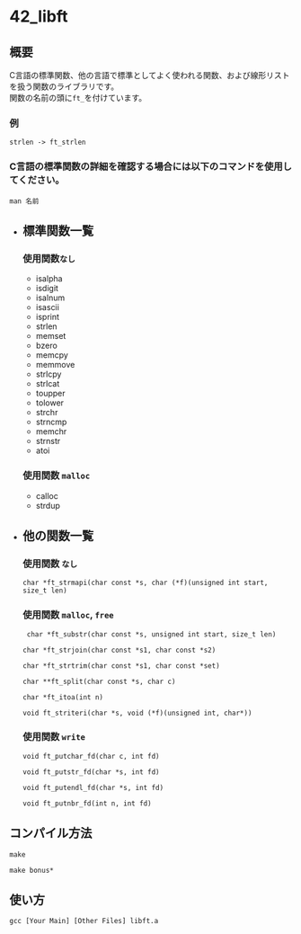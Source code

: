 # 42_libft

## **概要**  
C言語の標準関数、他の言語で標準としてよく使われる関数、および線形リストを扱う関数のライブラリです。  
関数の名前の頭に`ft_`を付けています。
### 例
```
strlen -> ft_strlen
```
### C言語の標準関数の詳細を確認する場合には以下のコマンドを使用してください。
```
man 名前
```
- ## 標準関数一覧
	### 使用関数`なし`
	- isalpha
	- isdigit
	- isalnum
	- isascii
	- isprint
	- strlen
	- memset
	- bzero
	- memcpy
	- memmove
	- strlcpy
	- strlcat
	- toupper
	- tolower
	- strchr
	- strncmp
	- memchr
	- strnstr
	- atoi
	### 使用関数 `malloc`
	- calloc
	- strdup
- ## 他の関数一覧
	### 使用関数 `なし`
	```
	char *ft_strmapi(char const *s, char (*f)(unsigned int start, size_t len)
	```
	### 使用関数 `malloc`, `free`
	```
	 char *ft_substr(char const *s, unsigned int start, size_t len)
	 ```
	```
	char *ft_strjoin(char const *s1, char const *s2)
	```
	```
	char *ft_strtrim(char const *s1, char const *set)
	```
	```
	char **ft_split(char const *s, char c)
	```
	```
	char *ft_itoa(int n)
	```
	```
	void ft_striteri(char *s, void (*f)(unsigned int, char*))
	```
	### 使用関数 `write`
	```
	void ft_putchar_fd(char c, int fd)
	```
	```
	void ft_putstr_fd(char *s, int fd)
	```
	```
	void ft_putendl_fd(char *s, int fd)
	```
	```
	void ft_putnbr_fd(int n, int fd)
	```
## **コンパイル方法**
```
make
```
```
make bonus*
```
## **使い方**
```
gcc [Your Main] [Other Files] libft.a
```
